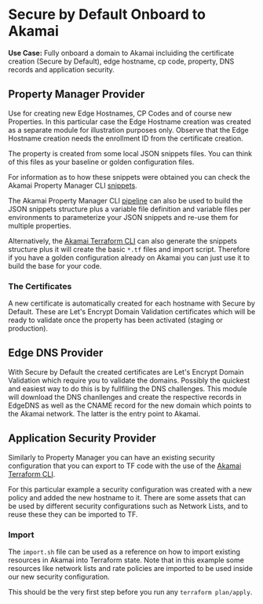 # Secure by Default Onboard to Akamai

**Use Case:** Fully onboard a domain to Akamai incluiding the certificate creation (Secure by Default), edge hostname, cp code, property, DNS records and application security.

## Property Manager Provider
Use for creating new Edge Hostnames, CP Codes and of course new Properties. In this particular case the Edge Hostname creation was created as a separate module for illustration purposes only. Observe that the Edge Hostname creation needs the enrollment ID from the certificate creation.

The property is created from some local JSON snippets files. You can think of this files as your baseline or golden configuration files. 

For information as to how these snippets were obtained you can check the Akamai Property Manager CLI [snippets](https://github.com/akamai/cli-property-manager#property-management-with-snippets-workflow).

The Akamai Property Manager CLI [pipeline](https://github.com/akamai/cli-property-manager#akamai-pipeline-workflow) can also be used to build the JSON snippets structure plus a variable file definition and variable files per environments to parameterize your JSON snippets and re-use them for multiple properties. 

Alternatively, the [Akamai Terraform CLI](https://github.com/akamai/cli-terraform) can also generate the snippets structure plus it will create the basic `*.tf` files and import script. Therefore if you have a golden configuration already on Akamai you can just use it to build the base for your code.

### The Certificates
A new certificate is automatically created for each hostname with Secure by Default. These are Let's Encrypt Domain Validation certificates which will be ready to validate once the property has been activated (staging or production).

## Edge DNS Provider
With Secure by Default the created certificates are Let's Encrypt Domain Validation which require you to validate the domains. Possibly the quickest and easiest way to do this is by fullfiling the DNS challenges. 
This module will download the DNS chanllenges and create the respective records in EdgeDNS as well as the CNAME record for the new domain which points to the Akamai network. The latter is the entry point to Akamai.

## Application Security Provider
Similarly to Property Manager you can have an existing security configuration that you can export to TF code with the use of the [Akamai Terraform CLI](https://github.com/akamai/cli-terraform).

For this particular example a security configuration was created with a new policy and added the new hostname to it. There are some assets that can be used by different security configurations such as Network Lists, and to reuse these they can be imported to TF.

### Import
The `import.sh` file can be used as a reference on how to import existing resources in Akamai into Terraform state. Note that in this example some resources like network lists and rate policies are imported to be used inside our new security configuration.

This should be the very first step before you run any `terraform plan/apply`.